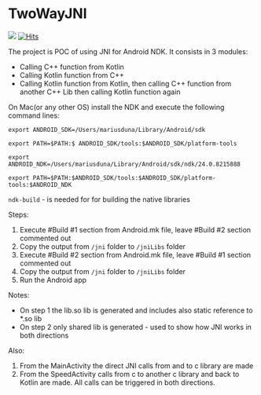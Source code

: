 # TwoWayJNI

![](https://komarev.com/ghpvc/?username=Duna) [![Hits](https://hits.seeyoufarm.com/api/count/incr/badge.svg?url=https%3A%2F%2Fgithub.com%2FDuna%2FBoth-Ways-JNI-Kotlin-NDK&count_bg=%2379C83D&title_bg=%23555555&icon=&icon_color=%23E7E7E7&title=hits&edge_flat=false)](https://hits.seeyoufarm.com)

The project is POC of using JNI for Android NDK. It consists in 3 modules:
- Calling C++ function from Kotlin
- Calling Kotlin function from C++
- Calling Kotlin function from Kotlin, then calling C++ function from another C++ Lib then calling Kotlin function again

On Mac(or any other OS) install the NDK and execute the following command lines:

```
export ANDROID_SDK=/Users/mariusduna/Library/Android/sdk

export PATH=$PATH:$ ANDROID_SDK/tools:$ANDROID_SDK/platform-tools

export ANDROID_NDK=/Users/mariusduna/Library/Android/sdk/ndk/24.0.8215888

export PATH=$PATH:$ANDROID_SDK/tools:$ANDROID_SDK/platform-tools:$ANDROID_NDK
```
`ndk-build` - is needed for for building the native libraries

Steps:
1. Execute #Build #1 section from Android.mk file, leave #Build #2 section commented out
2. Copy the output from `/jni` folder to `/jniLibs` folder
3. Execute #Build #2 section from Android.mk file, leave #Build #1 section commented out
4. Copy the output from `/jni` folder to `/jniLibs` folder
5. Run the Android app

Notes:
 - On step 1 the lib.so lib is generated and includes also static reference to *.so lib
 - On step 2 only shared lib is generated - used to show how JNI works in both directions

 Also:
 1. From the MainActivity the direct JNI calls from and to c library are made
 2. From the SpeedActivity calls from c to another c library and back to Kotlin are made.
 All calls can be triggered in both directions.
